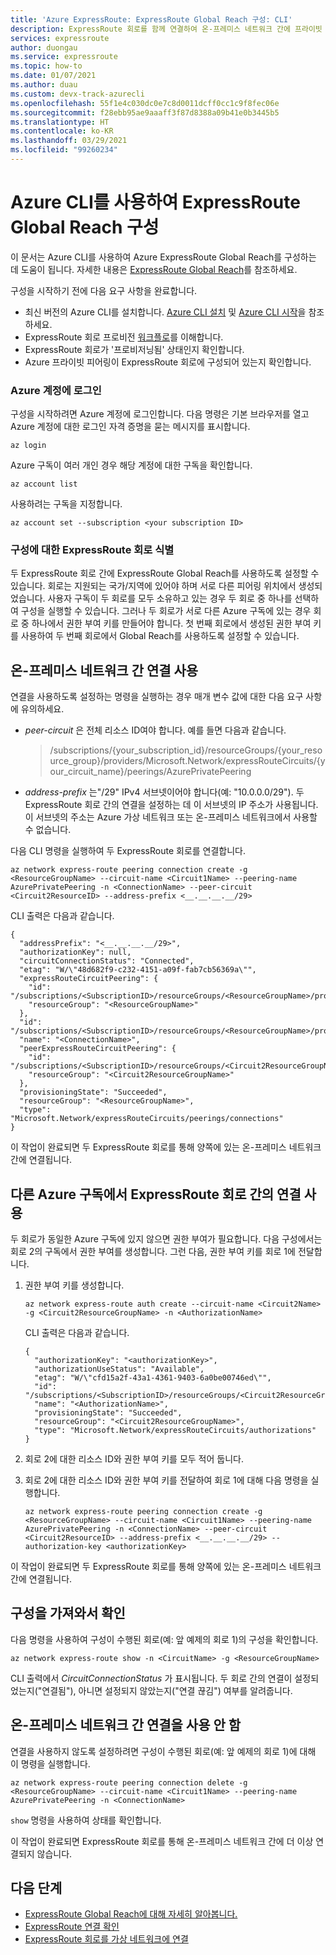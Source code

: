 ```yaml
---
title: 'Azure ExpressRoute: ExpressRoute Global Reach 구성: CLI'
description: ExpressRoute 회로를 함께 연결하여 온-프레미스 네트워크 간에 프라이빗 네트워크를 만들고 Azure CLI를 사용하여 Global Reach를 사용하도록 설정하는 방법을 알아봅니다.
services: expressroute
author: duongau
ms.service: expressroute
ms.topic: how-to
ms.date: 01/07/2021
ms.author: duau
ms.custom: devx-track-azurecli
ms.openlocfilehash: 55f1e4c030dc0e7c8d0011dcff0cc1c9f8fec06e
ms.sourcegitcommit: f28ebb95ae9aaaff3f87d8388a09b41e0b3445b5
ms.translationtype: HT
ms.contentlocale: ko-KR
ms.lasthandoff: 03/29/2021
ms.locfileid: "99260234"
---
```

# <a name="configure-expressroute-global-reach-by-using-the-azure-cli"></a>Azure CLI를 사용하여 ExpressRoute Global Reach 구성

이 문서는 Azure CLI를 사용하여 Azure ExpressRoute Global Reach를 구성하는 데 도움이 됩니다. 자세한 내용은 [ExpressRoute Global Reach](expressroute-global-reach.md)를 참조하세요.
 
구성을 시작하기 전에 다음 요구 사항을 완료합니다.

* 최신 버전의 Azure CLI를 설치합니다. [Azure CLI 설치](/cli/azure/install-azure-cli) 및 [Azure CLI 시작](/cli/azure/get-started-with-azure-cli)을 참조하세요.
* ExpressRoute 회로 프로비전 [워크플로](expressroute-workflows.md)를 이해합니다.
* ExpressRoute 회로가 '프로비저닝됨' 상태인지 확인합니다.
* Azure 프라이빗 피어링이 ExpressRoute 회로에 구성되어 있는지 확인합니다.  

### <a name="sign-in-to-your-azure-account"></a>Azure 계정에 로그인

구성을 시작하려면 Azure 계정에 로그인합니다. 다음 명령은 기본 브라우저를 열고 Azure 계정에 대한 로그인 자격 증명을 묻는 메시지를 표시합니다.  

```azurecli
az login
```

Azure 구독이 여러 개인 경우 해당 계정에 대한 구독을 확인합니다.

```azurecli
az account list
```

사용하려는 구독을 지정합니다.

```azurecli
az account set --subscription <your subscription ID>
```

### <a name="identify-your-expressroute-circuits-for-configuration"></a>구성에 대한 ExpressRoute 회로 식별

두 ExpressRoute 회로 간에 ExpressRoute Global Reach를 사용하도록 설정할 수 있습니다. 회로는 지원되는 국가/지역에 있어야 하며 서로 다른 피어링 위치에서 생성되었습니다. 사용자 구독이 두 회로를 모두 소유하고 있는 경우 두 회로 중 하나를 선택하여 구성을 실행할 수 있습니다. 그러나 두 회로가 서로 다른 Azure 구독에 있는 경우 회로 중 하나에서 권한 부여 키를 만들어야 합니다. 첫 번째 회로에서 생성된 권한 부여 키를 사용하여 두 번째 회로에서 Global Reach를 사용하도록 설정할 수 있습니다.

## <a name="enable-connectivity-between-your-on-premises-networks"></a>온-프레미스 네트워크 간 연결 사용

연결을 사용하도록 설정하는 명령을 실행하는 경우 매개 변수 값에 대한 다음 요구 사항에 유의하세요.

* *peer-circuit* 은 전체 리소스 ID여야 합니다. 예를 들면 다음과 같습니다.

  > /subscriptions/{your_subscription_id}/resourceGroups/{your_resource_group}/providers/Microsoft.Network/expressRouteCircuits/{your_circuit_name}/peerings/AzurePrivatePeering

* *address-prefix* 는"/29" IPv4 서브넷이어야 합니다(예: "10.0.0.0/29"). 두 ExpressRoute 회로 간의 연결을 설정하는 데 이 서브넷의 IP 주소가 사용됩니다. 이 서브넷의 주소는 Azure 가상 네트워크 또는 온-프레미스 네트워크에서 사용할 수 없습니다.

다음 CLI 명령을 실행하여 두 ExpressRoute 회로를 연결합니다.

```azurecli
az network express-route peering connection create -g <ResourceGroupName> --circuit-name <Circuit1Name> --peering-name AzurePrivatePeering -n <ConnectionName> --peer-circuit <Circuit2ResourceID> --address-prefix <__.__.__.__/29>
```

CLI 출력은 다음과 같습니다.

```output
{
  "addressPrefix": "<__.__.__.__/29>",
  "authorizationKey": null,
  "circuitConnectionStatus": "Connected",
  "etag": "W/\"48d682f9-c232-4151-a09f-fab7cb56369a\"",
  "expressRouteCircuitPeering": {
    "id": "/subscriptions/<SubscriptionID>/resourceGroups/<ResourceGroupName>/providers/Microsoft.Network/expressRouteCircuits/<Circuit1Name>/peerings/AzurePrivatePeering",
    "resourceGroup": "<ResourceGroupName>"
  },
  "id": "/subscriptions/<SubscriptionID>/resourceGroups/<ResourceGroupName>/providers/Microsoft.Network/expressRouteCircuits/<Circuit1Name>/peerings/AzurePrivatePeering/connections/<ConnectionName>",
  "name": "<ConnectionName>",
  "peerExpressRouteCircuitPeering": {
    "id": "/subscriptions/<SubscriptionID>/resourceGroups/<Circuit2ResourceGroupName>/providers/Microsoft.Network/expressRouteCircuits/<Circuit2Name>/peerings/AzurePrivatePeering",
    "resourceGroup": "<Circuit2ResourceGroupName>"
  },
  "provisioningState": "Succeeded",
  "resourceGroup": "<ResourceGroupName>",
  "type": "Microsoft.Network/expressRouteCircuits/peerings/connections"
}
```

이 작업이 완료되면 두 ExpressRoute 회로를 통해 양쪽에 있는 온-프레미스 네트워크 간에 연결됩니다.

## <a name="enable-connectivity-between-expressroute-circuits-in-different-azure-subscriptions"></a>다른 Azure 구독에서 ExpressRoute 회로 간의 연결 사용

두 회로가 동일한 Azure 구독에 있지 않으면 권한 부여가 필요합니다. 다음 구성에서는 회로 2의 구독에서 권한 부여를 생성합니다. 그런 다음, 권한 부여 키를 회로 1에 전달합니다.

1. 권한 부여 키를 생성합니다.

   ```azurecli
   az network express-route auth create --circuit-name <Circuit2Name> -g <Circuit2ResourceGroupName> -n <AuthorizationName>
   ```

   CLI 출력은 다음과 같습니다.

   ```output
   {
     "authorizationKey": "<authorizationKey>",
     "authorizationUseStatus": "Available",
     "etag": "W/\"cfd15a2f-43a1-4361-9403-6a0be00746ed\"",
     "id": "/subscriptions/<SubscriptionID>/resourceGroups/<Circuit2ResourceGroupName>/providers/Microsoft.Network/expressRouteCircuits/<Circuit2Name>/authorizations/<AuthorizationName>",
     "name": "<AuthorizationName>",
     "provisioningState": "Succeeded",
     "resourceGroup": "<Circuit2ResourceGroupName>",
     "type": "Microsoft.Network/expressRouteCircuits/authorizations"
   }
   ```

1. 회로 2에 대한 리소스 ID와 권한 부여 키를 모두 적어 둡니다.

1. 회로 2에 대한 리소스 ID와 권한 부여 키를 전달하여 회로 1에 대해 다음 명령을 실행합니다.

   ```azurecli
   az network express-route peering connection create -g <ResourceGroupName> --circuit-name <Circuit1Name> --peering-name AzurePrivatePeering -n <ConnectionName> --peer-circuit <Circuit2ResourceID> --address-prefix <__.__.__.__/29> --authorization-key <authorizationKey>
   ```

이 작업이 완료되면 두 ExpressRoute 회로를 통해 양쪽에 있는 온-프레미스 네트워크 간에 연결됩니다.

## <a name="get-and-verify-the-configuration"></a>구성을 가져와서 확인

다음 명령을 사용하여 구성이 수행된 회로(예: 앞 예제의 회로 1)의 구성을 확인합니다.

```azurecli
az network express-route show -n <CircuitName> -g <ResourceGroupName>
```

CLI 출력에서 *CircuitConnectionStatus* 가 표시됩니다. 두 회로 간의 연결이 설정되었는지("연결됨"), 아니면 설정되지 않았는지("연결 끊김") 여부를 알려줍니다. 

## <a name="disable-connectivity-between-your-on-premises-networks"></a>온-프레미스 네트워크 간 연결을 사용 안 함

연결을 사용하지 않도록 설정하려면 구성이 수행된 회로(예: 앞 예제의 회로 1)에 대해 이 명령을 실행합니다.

```azurecli
az network express-route peering connection delete -g <ResourceGroupName> --circuit-name <Circuit1Name> --peering-name AzurePrivatePeering -n <ConnectionName>
```

```show``` 명령을 사용하여 상태를 확인합니다.

이 작업이 완료되면 ExpressRoute 회로를 통해 온-프레미스 네트워크 간에 더 이상 연결되지 않습니다.

## <a name="next-steps"></a>다음 단계

* [ExpressRoute Global Reach에 대해 자세히 알아봅니다.](expressroute-global-reach.md)
* [ExpressRoute 연결 확인](expressroute-troubleshooting-expressroute-overview.md)
* [ExpressRoute 회로를 가상 네트워크에 연결](expressroute-howto-linkvnet-arm.md)
